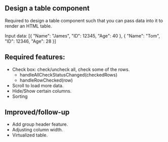 ## Design a table component

Required to design a table component such that you can pass data into it to render an HTML table.

Input data:
[{
  "Name": "James",
  "ID": 12345,
  "Age": 40
}, {
  "Name": "Tom",
  "ID": 12346,
  "Age": 28
}]

## Required features:

- Check box: check/uncheck all, check some of the rows.
  - handleAllCheckStatusChanged(checkedRows)
  - handleRowChecked(row)
- Scroll to load more data.
- Hide/Show certain columns.
- Sorting

## Improved/follow-up

- Add group header feature.
- Adjusting column width.
- Virtualized table.